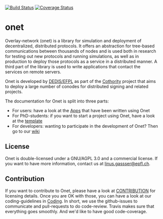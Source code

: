 [![Build Status](https://travis-ci.org/dedis/onet.svg?branch=master)](https://travis-ci.org/dedis/onet)
[![Coverage Status](https://coveralls.io/repos/github/dedis/onet/badge.svg)](https://coveralls.io/github/dedis/onet)

# onet

Overlay-network (onet) is a library for simulation and deployment of decentralized,
distributed protocols. It offers an abstraction for tree-based communications
between thousands of nodes and is used both in research for testing out new
protocols and running simulations, as well as in production to deploy those
protocols as a service in a distributed manner. A third part of the library
is used to write applications that contact the services on remote servers.

Onet is developed by [DEDIS/EFPL](http://dedis.epfl.ch) as part of the
[Cothority](https://github.com/dedis/cothority) project that aims to deploy
a large number of conodes for distributed signing and related projects.

The documentation for Onet is split into three parts:

- For users: have a look at the [Apps](https://github.com/dedis/cothority)
that have been written using Onet
- For PhD-students: if you want to start a project using Onet, have a look
at the [template](https://github.com/dedis/cothority_template)
- For developers: wanting to participate in the development of Onet? Then
go to our [wiki](https://github.com/dedis/onet/wiki)

## License

Onet is double-licensed under a GNU/AGPL 3.0 and a commercial license. If you
want to have more information, contact us at linus.gassser@epfl.ch.

## Contribution

If you want to contribute to Onet, please have a look at 
[CONTRIBUTION](https://github.com/dedis/onet/blobl/master/CONTRIBUTION) for
licensing details. Once you are OK with those, you can have a look at our
coding-guidelines in
[Coding](https://github.com/dedis/Coding). In short, we use the github-issues
to communicate and pull-requests to do code-review. Travis makes sure that
everything goes smoothly. And we'd like to have good code-coverage.

